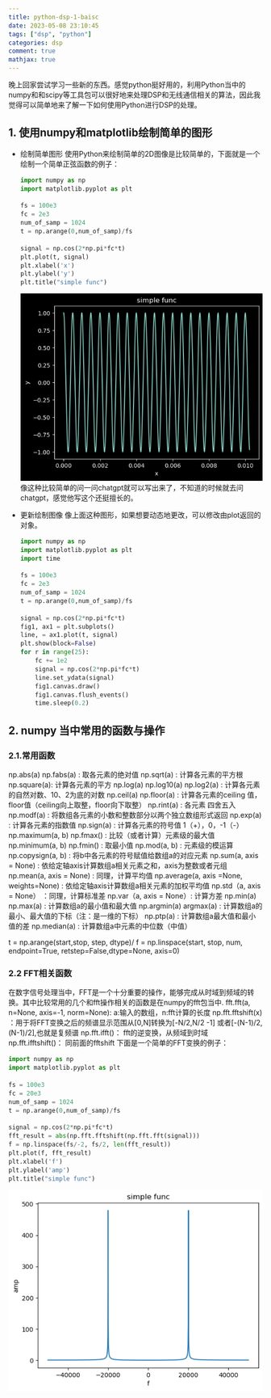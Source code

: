 ```yaml
---
title: python-dsp-1-baisc
date: 2023-05-08 23:10:45
tags: ["dsp", "python"]
categories: dsp
comment: true
mathjax: true
---
```


晚上回家尝试学习一些新的东西。感觉python挺好用的，利用Python当中的numpy和和scipy等工具包可以很好地来处理DSP和无线通信相关的算法，因此我觉得可以简单地来了解一下如何使用Python进行DSP的处理。
<!--more-->

## 1. 使用numpy和matplotlib绘制简单的图形
- 绘制简单图形
    使用Python来绘制简单的2D图像是比较简单的，下面就是一个绘制一个简单正弦函数的例子：
    ```python
    import numpy as np
    import matplotlib.pyplot as plt

    fs = 100e3
    fc = 2e3
    num_of_samp = 1024
    t = np.arange(0,num_of_samp)/fs

    signal = np.cos(2*np.pi*fc*t)
    plt.plot(t, signal)
    plt.xlabel('x')
    plt.ylabel('y')
    plt.title("simple func")
    ```
    ![simple_pyplot](python-dsp-1-baisc/simple_pyplot.png)
    像这种比较简单的问一问chatgpt就可以写出来了，不知道的时候就去问chatgpt，感觉他写这个还挺擅长的。

- 更新绘制图像
  像上面这种图形，如果想要动态地更改，可以修改由plot返回的对象。
    ```py
    import numpy as np
    import matplotlib.pyplot as plt
    import time

    fs = 100e3
    fc = 2e3
    num_of_samp = 1024
    t = np.arange(0,num_of_samp)/fs

    signal = np.cos(2*np.pi*fc*t)
    fig1, ax1 = plt.subplots()
    line, = ax1.plot(t, signal)
    plt.show(block=False)
    for r in range(25):
        fc += 1e2
        signal = np.cos(2*np.pi*fc*t)
        line.set_ydata(signal)
        fig1.canvas.draw()
        fig1.canvas.flush_events()
        time.sleep(0.2)
    ```
## 2. numpy 当中常用的函数与操作
### 2.1.常用函数
np.abs(a) np.fabs(a) : 取各元素的绝对值
np.sqrt(a) : 计算各元素的平方根
np.square(a): 计算各元素的平方
np.log(a) np.log10(a) np.log2(a) : 计算各元素的自然对数、10、2为底的对数
np.ceil(a) np.floor(a) : 计算各元素的ceiling 值， floor值（ceiling向上取整，floor向下取整）
np.rint(a) : 各元素 四舍五入
np.modf(a) : 将数组各元素的小数和整数部分以两个独立数组形式返回
np.exp(a) : 计算各元素的指数值
np.sign(a) : 计算各元素的符号值 1（+），0，-1（-）
np.maximum(a, b) np.fmax() : 比较（或者计算）元素级的最大值
np.minimum(a, b) np.fmin() : 取最小值
np.mod(a, b) : 元素级的模运算
np.copysign(a, b) : 将b中各元素的符号赋值给数组a的对应元素
np.sum(a, axis = None) : 依给定轴axis计算数组a相关元素之和，axis为整数或者元组
np.mean(a, axis = None) : 同理，计算平均值
np.average(a, axis =None, weights=None) : 依给定轴axis计算数组a相关元素的加权平均值
np.std（a, axis = None） ：同理，计算标准差
np.var（a, axis = None）: 计算方差
np.min(a) np.max(a) : 计算数组a的最小值和最大值
np.argmin(a) argmax(a) : 计算数组a的最小、最大值的下标（注：是一维的下标）
np.ptp(a) : 计算数组a最大值和最小值的差
np.median(a) : 计算数组a中元素的中位数（中值）

t = np.arange(start,stop, step, dtype)/
f = np.linspace(start, stop, num, endpoint=True, retstep=False,dtype=None, axis=0)

### 2.2 FFT相关函数
在数字信号处理当中，FFT是一个十分重要的操作，能够完成从时域到频域的转换。其中比较常用的几个和fft操作相关的函数是在numpy的fft包当中.
fft.fft(a, n=None, axis=-1, norm=None): a:输入的数组，n:fft计算的长度
np.fft.fftshift(x) ：用于将FFT变换之后的频谱显示范围从[0,N]转换为[-N/2,N/2 -1] 或者[-(N-1)/2, (N-1)/2],也就是复频谱
np.fft.ifft()： fft的逆变换，从频域到时域
np.fft.ifftshift()： 同前面的fftshift
下面是一个简单的FFT变换的例子：

```python
import numpy as np
import matplotlib.pyplot as plt

fs = 100e3
fc = 20e3
num_of_samp = 1024
t = np.arange(0,num_of_samp)/fs

signal = np.cos(2*np.pi*fc*t)
fft_result = abs(np.fft.fftshift(np.fft.fft(signal)))
f = np.linspace(fs/-2, fs/2, len(fft_result))
plt.plot(f, fft_result)
plt.xlabel('f')
plt.ylabel('amp')
plt.title("simple func")
```
![fft_plot](python-dsp-1-baisc/fft_plot.png)